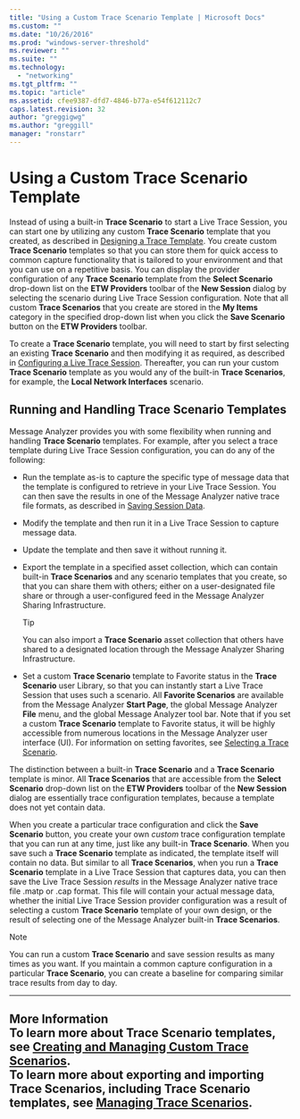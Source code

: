 ```yaml
---
title: "Using a Custom Trace Scenario Template | Microsoft Docs"
ms.custom: ""
ms.date: "10/26/2016"
ms.prod: "windows-server-threshold"
ms.reviewer: ""
ms.suite: ""
ms.technology: 
  - "networking"
ms.tgt_pltfrm: ""
ms.topic: "article"
ms.assetid: cfee9387-dfd7-4846-b77a-e54f612112c7
caps.latest.revision: 32
author: "greggigwg"
ms.author: "greggill"
manager: "ronstarr"
---
```

# Using a Custom Trace Scenario Template
Instead of using a built-in **Trace Scenario** to start a Live Trace Session, you can start one by utilizing any custom **Trace Scenario** template that you created, as described in [Designing a Trace Template](designing-a-trace-template.md). You create custom  **Trace Scenario** templates so that you can store them for quick access to common capture functionality that is tailored to your environment and that you can use on a repetitive basis.  You can display the provider configuration of any **Trace Scenario** template from the **Select Scenario** drop-down list on the **ETW Providers** toolbar of the **New Session** dialog by selecting the scenario during Live Trace Session configuration. Note that all custom **Trace Scenarios** that you create are stored in the **My Items** category in the specified drop-down list when you click the **Save Scenario** button on the **ETW Providers** toolbar.  
  
 To create a **Trace Scenario** template, you will need to start by first selecting an existing **Trace Scenario** and then modifying it as required, as described in [Configuring a Live Trace Session](configuring-a-live-trace-session.md). Thereafter, you can run your custom **Trace Scenario** template as you would any of the built-in **Trace Scenarios**, for example, the **Local Network Interfaces** scenario.  
  
## Running and Handling Trace Scenario Templates  
 Message Analyzer provides you with some flexibility when running and handling **Trace Scenario** templates. For example, after you select a trace template during Live Trace Session configuration, you can do any of the following:  
  
-   Run the template as-is to capture the specific type of message data that the template is configured to retrieve in your Live Trace Session.  You can then save the results in one of the Message Analyzer native trace file formats, as described in [Saving Session Data](saving-session-data.md).  
  
-   Modify the template and then run it in a Live Trace Session to capture message data.  
  
-   Update the template and then save it without running it.  
  
-   Export the template in a specified asset collection, which can contain built-in **Trace Scenarios** and any scenario templates that you create, so that you can share them with others; either on a user-designated file share or through a user-configured feed in the Message Analyzer Sharing Infrastructure.  
  
    > [!TIP]
    >  You can also import a **Trace Scenario** asset collection that others have shared to a designated location through the Message Analyzer Sharing Infrastructure.  
  
-   Set a custom **Trace Scenario** template to Favorite  status in the **Trace Scenario** user Library, so that you can instantly start a Live Trace Session that uses such a scenario. All **Favorite Scenarios** are available from the Message Analyzer **Start Page**,  the global Message Analyzer **File** menu, and the global Message Analyzer tool bar. Note that if you set a custom **Trace Scenario** template to Favorite status, it will be highly accessible from numerous locations in the Message Analyzer user interface (UI). For information on setting favorites, see [Selecting a Trace Scenario](selecting-a-trace-scenario.md).  
  
 The distinction between a built-in **Trace Scenario** and a **Trace Scenario** template is minor. All **Trace Scenarios** that are accessible from the **Select Scenario** drop-down list on the **ETW Providers** toolbar of the **New Session** dialog are essentially trace configuration templates, because a template does not yet contain data.  
  
 When you create a particular trace configuration and click the **Save Scenario** button, you create your own *custom* trace configuration template that you can run at any time, just like any built-in **Trace Scenario**. When you save such a **Trace Scenario** template as indicated, the template itself will contain no data. But similar to all **Trace Scenarios**, when you run a **Trace Scenario** template in a Live Trace Session that captures data, you can then save the Live Trace Session *results* in the Message Analyzer native trace file .matp or .cap format. This file will contain your actual message data, whether the initial Live Trace Session provider configuration was a result of selecting a custom **Trace Scenario** template of your own design, or the result of selecting one of the Message Analyzer built-in **Trace Scenarios**.  
  
> [!NOTE]
>  You can run a custom **Trace Scenario** and save session results as many times as you want. If you maintain a common capture configuration in a particular **Trace Scenario**, you can create a baseline for comparing similar trace results from day to day.  
  
---  
  
 **More Information**   
 **To learn more** about **Trace Scenario** templates, see [Creating and Managing Custom Trace Scenarios](creating-and-managing-custom-trace-scenarios.md).   
**To learn more** about exporting and importing **Trace Scenarios**, including **Trace Scenario** templates, see [Managing Trace Scenarios](managing-trace-scenarios.md).   
---